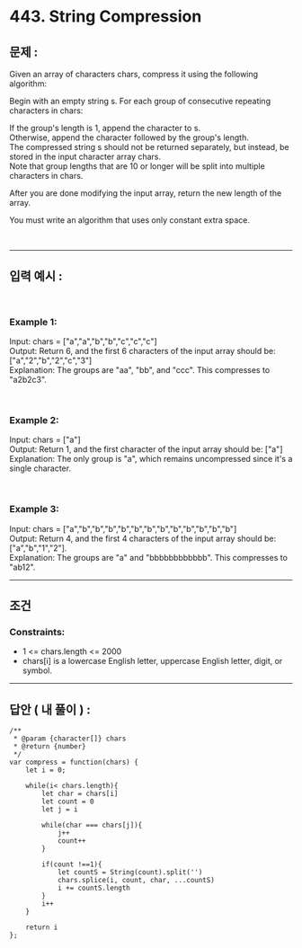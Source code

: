 # 443. String Compression

## 문제 :

Given an array of characters chars, compress it using the following algorithm:

Begin with an empty string s. For each group of consecutive repeating characters in chars:

If the group's length is 1, append the character to s.
<br/>
Otherwise, append the character followed by the group's length.
<br/>
The compressed string s should not be returned separately, but instead, be stored in the input character array chars.
<br/>
Note that group lengths that are 10 or longer will be split into multiple characters in chars.

After you are done modifying the input array, return the new length of the array.

You must write an algorithm that uses only constant extra space.

<br/>

---

## 입력 예시 :

<br/>

### Example 1:

Input: chars = ["a","a","b","b","c","c","c"]
<br/>
Output: Return 6, and the first 6 characters of the input array should be: ["a","2","b","2","c","3"]
<br/>
Explanation: The groups are "aa", "bb", and "ccc". This compresses to "a2b2c3".

<br/>

### Example 2:

Input: chars = ["a"]
<br/>
Output: Return 1, and the first character of the input array should be: ["a"]
<br/>
Explanation: The only group is "a", which remains uncompressed since it's a single character.

<br/>

### Example 3:

Input: chars = ["a","b","b","b","b","b","b","b","b","b","b","b","b"]
<br/>
Output: Return 4, and the first 4 characters of the input array should be: ["a","b","1","2"].
<br/>
Explanation: The groups are "a" and "bbbbbbbbbbbb". This compresses to "ab12".
<br/>

---

## 조건

### Constraints:

- 1 <= chars.length <= 2000
- chars[i] is a lowercase English letter, uppercase English letter, digit, or symbol.

---

## 답안 ( 내 풀이 ) :

```
/**
 * @param {character[]} chars
 * @return {number}
 */
var compress = function(chars) {
    let i = 0;

    while(i< chars.length){
        let char = chars[i]
        let count = 0
        let j = i

        while(char === chars[j]){
            j++
            count++
        }

        if(count !==1){
            let countS = String(count).split('')
            chars.splice(i, count, char, ...countS)
            i += countS.length
        }
        i++
    }

    return i
};

```

